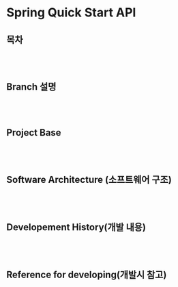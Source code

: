 # Spring Quick Start API

## 목차

<br>

<br>

## Branch 설명

<br>

<br>

## Project Base

<br>

<br>

## Software Architecture (소프트웨어 구조)

<br>

<br>

## Developement History(개발 내용)

<br>

<br>

## Reference for developing(개발시 참고)



